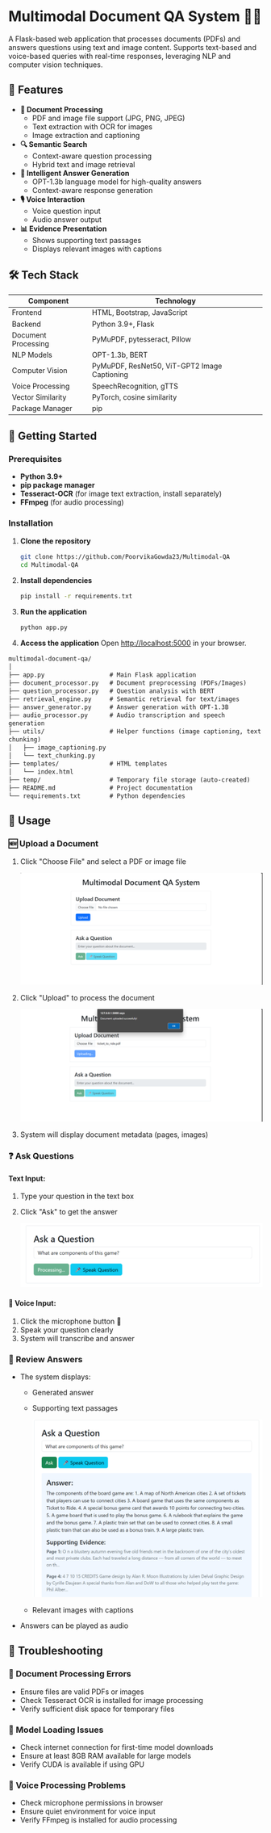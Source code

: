 # Multimodal Document QA System 📑✨

A Flask-based web application that processes documents (PDFs) and answers questions using text and image content. Supports text-based and voice-based queries with real-time responses, leveraging NLP and computer vision techniques.

## 🌟 Features

- **📄 Document Processing**
  - PDF and image file support (JPG, PNG, JPEG)
  - Text extraction with OCR for images
  - Image extraction and captioning
- **🔍 Semantic Search**
  - Context-aware question processing
  - Hybrid text and image retrieval
- **🤖 Intelligent Answer Generation**
  - OPT-1.3b language model for high-quality answers
  - Context-aware response generation
- **🎙️ Voice Interaction**
  - Voice question input
  - Audio answer output
- **📊 Evidence Presentation**
  - Shows supporting text passages
  - Displays relevant images with captions

## 🛠 Tech Stack

| Component               | Technology                                   |
|-------------------------|----------------------------------------------|
| Frontend                | HTML, Bootstrap, JavaScript                  |
| Backend                 | Python 3.9+, Flask                           |
| Document Processing      | PyMuPDF, pytesseract, Pillow                |
| NLP Models              | OPT-1.3b, BERT                               |
| Computer Vision         | PyMuPDF, ResNet50, ViT-GPT2 Image Captioning |
| Voice Processing        | SpeechRecognition, gTTS                      |
| Vector Similarity       | PyTorch, cosine similarity                   |
| Package Manager         | pip     

## 🚀 Getting Started

### Prerequisites
- **Python 3.9+**
- **pip package manager**
- **Tesseract-OCR** (for image text extraction, install separately)
- **FFmpeg** (for audio processing)

### Installation

1. **Clone the repository**
    ```bash
    git clone https://github.com/PoorvikaGowda23/Multimodal-QA
    cd Multimodal-QA
2. **Install dependencies**
    ```bash
    pip install -r requirements.txt
    ```
    
3. **Run the application**
    ```bash
    python app.py
    ```

4. **Access the application**
    Open [http://localhost:5000](http://localhost:5000) in your browser.

```
multimodal-document-qa/
│
├── app.py                  # Main Flask application
├── document_processor.py   # Document preprocessing (PDFs/Images)
├── question_processor.py   # Question analysis with BERT
├── retrieval_engine.py     # Semantic retrieval for text/images
├── answer_generator.py     # Answer generation with OPT-1.3B
├── audio_processor.py      # Audio transcription and speech generation
├── utils/                  # Helper functions (image captioning, text chunking)
│   ├── image_captioning.py
│   └── text_chunking.py
├── templates/              # HTML templates
│   └── index.html
├── temp/                   # Temporary file storage (auto-created)
├── README.md               # Project documentation
└── requirements.txt        # Python dependencies
```


## 📝 Usage

### 🆕 Upload a Document
1. Click "Choose File" and select a PDF or image file

     ![MainInterface](images/mainpage.png)
   
3. Click "Upload" to process the document

    ![DocUploading](images/downloadSuccess.png)
   
4. System will display document metadata (pages, images)

### ❓ Ask Questions
#### Text Input:
1. Type your question in the text box
2. Click "Ask" to get the answer

     ![QueProcessing](images/queprocessing.png)
   
#### 🎤 Voice Input:
1. Click the microphone button 🎤
2. Speak your question clearly
3. System will transcribe and answer

### 👀 Review Answers
- The system displays:
  - Generated answer
  - Supporting text passages

    ![AnswerGeneration](images/queans.png)
  - Relevant images with captions
- Answers can be played as audio

## 🔧 Troubleshooting

### 🚨 Document Processing Errors
- Ensure files are valid PDFs or images
- Check Tesseract OCR is installed for image processing
- Verify sufficient disk space for temporary files

### 🚨 Model Loading Issues
- Check internet connection for first-time model downloads
- Ensure at least 8GB RAM available for large models
- Verify CUDA is available if using GPU

### 🚨 Voice Processing Problems
- Check microphone permissions in browser
- Ensure quiet environment for voice input
- Verify FFmpeg is installed for audio processing

